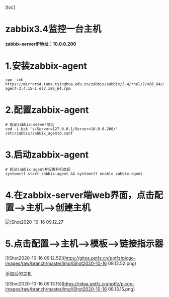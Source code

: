 [toc]



# zabbix3.4监控一台主机

**zabbix-serverIP地址：10.0.0.200**



# 1.安装zabbix-agent

```shell
rpm -ivh https://mirrors4.tuna.tsinghua.edu.cn/zabbix/zabbix/3.4/rhel/7/x86_64/zabbix-agent-3.4.15-1.el7.x86_64.rpm
```



# 2.配置zabbix-agent

```shell
# 指定zabbix-server地址
sed -i.bak 's/Server=127.0.0.1/Server=10.0.0.200/' /etc/zabbix/zabbix_agentd.conf
```



# 3.启动zabbix-agent

```shell
# 启动zabbix-agent并设置开机自起
systemctl start zabbix-agent && systemctl enable zabbix-agent
```



# 4.在zabbix-server端web界面，点击配置-->主机-->创建主机



![iShot2020-10-16 09.12.27](https://gitea.pptfz.cn/pptfz/picgo-images/raw/branch/master/img/iShot2020-10-16%2009.12.27.png)

# 5.点击配置-->主机-->模板-->链接指示器

![iShot2020-10-16 09.12.52](https://gitea.pptfz.cn/pptfz/picgo-images/raw/branch/master/img/iShot2020-10-16 09.12.52.png)



添加后的主机

![iShot2020-10-16 09.13.15](https://gitea.pptfz.cn/pptfz/picgo-images/raw/branch/master/img/iShot2020-10-16 09.13.15.png)

